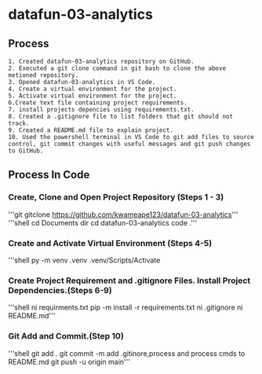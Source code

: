 # datafun-03-analytics
## Process
```
1. Created datafun-03-analytics repository on GitHub.
2. Executed a git clone command in git bash to clone the above metioned repository.
3. Opened datafun-03-analytics in VS Code.
4. Create a virtual environment for the project.
5. Activate virtual environment for the project.
6.Create text file containing project requirements.
7. install projects depencies using requirements.txt.
8. Created a .gitignore file to list folders that git should not track.
9. Created a README.md file to explain project.
10. Used the powershell terminal in VS Code to git add files to source control, git commit changes with useful messages and git push changes to GitHub.
```
## Process In Code
### Create, Clone and Open Project Repository (Steps 1 - 3)
'''git
gitclone https://github.com/kwameape123/datafun-03-analytics'''
'''shell
cd Documents
dir
cd datafun-03-analytics
code .'''
### Create and Activate Virtual Environment (Steps 4-5)
'''shell
py -m venv .venv
.venv/Scripts/Activate
### Create Project Requirement and .gitignore Files. Install Project Dependencies.(Steps 6-9)
'''shell
ni requirments.txt
pip -m install -r requirements.txt
ni .gitignore
ni README.md'''
### Git Add and Commit.(Step 10)
'''shell
git add .
git commit -m add .gitinore,process and process cmds to README.md
git push -u origin main'''


